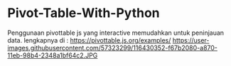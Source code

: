 # Pivot-Table-With-Python
Penggunaan pivottable js yang interactive memudahkan untuk peninjauan data. lengkapnya di : https://pivottable.js.org/examples/
https://user-images.githubusercontent.com/57323299/116430352-f67b2080-a870-11eb-98b4-2348a1bf64c2.JPG
